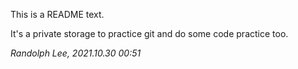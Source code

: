 This is a README text.

It's a private storage to practice git and do some code practice too.

*Randolph Lee, 2021.10.30 00:51*
